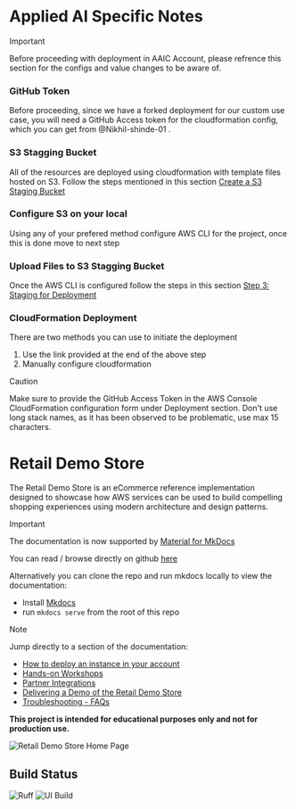 # Applied AI Specific Notes
> [!IMPORTANT]
> Before proceeding with deployment in AAIC Account, please refrence this section for the configs and value changes to be aware of.

### GitHub Token
Before proceeding, since we have a forked deployment for our custom use case, you will need a GitHub Access token for the cloudformation config, which you can get from @Nikhil-shinde-01 .

### S3 Stagging Bucket
All of the resources are deployed using cloudformation with template files hosted on S3.
Follow the steps mentioned in this section [Create a S3 Staging Bucket](./docs/Deployment/getting-started.md#step-2--create-a-s3-staging-bucket)

### Configure S3 on your local
Using any of your prefered method configure AWS CLI for the project, once this is done move to next step

### Upload Files to S3 Stagging Bucket
Once the AWS CLI is configured follow the steps in this section [Step 3: Staging for Deployment](./docs/Deployment/getting-started.md#step-3--staging-for-deployment)

### CloudFormation Deployment
There are two methods you can use to initiate the deployment
1. Use the link provided at the end of the above step
2. Manually configure cloudformation

> [!CAUTION]
> Make sure to provide the GitHub Access Token in the AWS Console CloudFormation configuration form under Deployment section.
> Don't use long stack names, as it has been observed to be problematic, use max 15 characters.

# Retail Demo Store

The Retail Demo Store is an eCommerce reference implementation designed to showcase how AWS services can be used to build compelling shopping experiences using modern architecture and design patterns.

> [!IMPORTANT]  
> The documentation is now supported by [Material for MkDocs](https://squidfunk.github.io/mkdocs-material/) 
>
> You can read / browse directly on github [here](./docs/index.md)
>
> Alternatively you can clone the repo and run mkdocs locally to view the documentation:
>  * Install [Mkdocs](https://squidfunk.github.io/mkdocs-material/getting-started/)
>  * run `mkdocs serve` from the root of this repo

> [!NOTE]
> Jump directly to a section of the documentation:
>
> * [How to deploy an instance in your account ](./docs/Deployment/getting-started.md)
> * [Hands-on Workshops](./docs/workshops/hands-on-workshops.md)
> * [Partner Integrations](./docs/partner-integrations/partner-integrations.md)
> * [Delivering a Demo of the Retail Demo Store ](./docs/Available%20Demos/index.md)
> * [Troubleshooting - FAQs](./docs/Deployment/troubleshooting.md)


**This project is intended for educational purposes only and not for production use.**

![Retail Demo Store Home Page](./docs/assets/retaildemostore-home-devices.png)


## Build Status

![Ruff](https://github.com/aws-samples/retail-demo-store/actions/workflows/ruff.yml/badge.svg?branch=master)
![UI Build](https://github.com/aws-samples/retail-demo-store/actions/workflows/build-ui.yml/badge.svg?branch=master)

